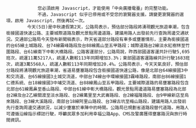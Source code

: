 
                您必須啟用 Javascript，才能使用「中央廣播電臺」的完整功能。
                不過，Javascript 似乎已停用或不受您的瀏覽器支援。請變更瀏覽器的選項，啟用 Javascript，然後再試一次。
            今天(5日)是中秋連假第2天，公路局表示，預估部分路段將湧現觀光旅遊車潮，包含銜接國道快速公路、主要城際道路及觀光景點周邊道路，建議用路人出發前先行查詢周邊交通狀況。交通部公路局今天發布新聞稿表示，昨天省道部分路段有車多或壅塞情形，主要為銜接國道的台65線土城路段、台74線霧峰路段及台88線鳳山至五甲路段；城際道路台2線淡水紅樹林至竹圍路段、台61線南下中彰大橋路段。公路客運部分，公路局說，昨西部國道客運共計行駛5,695班次，疏運11萬5217人，疏運人數較113年同期增加3.3%；東部國道客運路線共計行駛1683班次，疏運3萬5568人，疏運人數較113年同期增加20.4%。公路局表示，今天天氣良好，預估部分路段將湧現觀光旅遊車潮，省道易壅塞路段包含銜接國道快速公路，像是北部台64線接國3中和交流道、台65線接國3土城交流道，中部台74線台中環線接國3霧峰路段，南部台86線接國1仁德系統、台18線接國3中埔交流道、台88線鳳山至五甲路段。主要城際道路的易壅塞路段包含北部台61線鳳鼻至香山路段、中部台61線中彰大橋路段。觀光景點周邊道路易壅塞路段為北部台2線及台2乙線關渡至淡水路段、台2線萬里至大武崙路段、台2線福隆路段、台9甲線新店至烏來路段、台3線大溪路段，南部台18線阿里山路段、台3線古坑至梅山路段，建議用路人出發前先行查詢周邊交通狀況，以減少壅塞於車陣中的時間。公路局已規劃省道路段替代道路，用路人可遵循沿線指示標誌行駛，呼籲民眾多加利用幸福公路App、CMS及警廣獲得壅塞路況與旅行時間資訊。